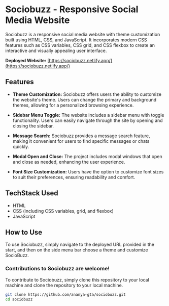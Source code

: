 # Sociobuzz - Responsive Social Media Website

Sociobuzz is a responsive social media website with theme customization built using HTML, CSS, and JavaScript. It incorporates modern CSS features such as CSS variables, CSS grid, and CSS flexbox to create an interactive and visually appealing user interface.

**Deployed Website:** [https://sociobuzz.netlify.app/](https://sociobuzz.netlify.app/)

## Features

- **Theme Customization:** Sociobuzz offers users the ability to customize the website's theme. Users can change the primary and background themes, allowing for a personalized browsing experience.

- **Sidebar Menu Toggle:** The website includes a sidebar menu with toggle functionality. Users can easily navigate through the site by opening and closing the sidebar.

- **Message Search:** Sociobuzz provides a message search feature, making it convenient for users to find specific messages or chats quickly.

- **Modal Open and Close:** The project includes modal windows that open and close as needed, enhancing the user experience.

- **Font Size Customization:** Users have the option to customize font sizes to suit their preferences, ensuring readability and comfort.

## TechStack Used 

- HTML
- CSS (including CSS variables, grid, and flexbox)
- JavaScript

## How to Use
To use Sociobuzz, simply navigate to the deployed URL provided in the start, and then on the side menu bar choose a theme and customize SocioBuzz.

### Contributions to Sociobuzz are welcome!

To contribute to Sociobuzz, simply clone this repository to your local machine and clone the repository to your local machine.

```bash
git clone https://github.com/ananya-gta/sociobuzz.git
cd sociobuzz
```
